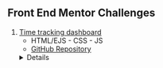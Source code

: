 ## Front End Mentor Challenges

1. [Time tracking dashboard](https://github.com/GuirecTalmo/time-tracking-dashboard)
     - HTML/EJS - CSS - JS
    - [GitHub Repository](https://github.com/GuirecTalmo/time-tracking-dashboard/)
    <details>
    <img src="https://github.com/GuirecTalmo/time-tracking-dashboard/tree/main/public/design/desktop-design.jpg"/>
    </details>
